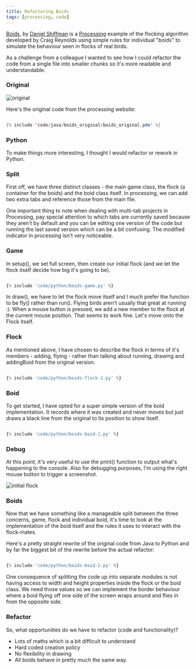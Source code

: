```yaml
---
title: Refactoring Boids
tags: [processing, code]
---
```


<a href="https://processing.org/examples/flocking.html">Boids</a>, by <a href="https://shiffman.net/">Daniel Shiffman</a> is a <a href="https://processing.org/">Processing</a> example of the flocking algorithm developed by Craig Reynolds using simple rules for individual "boids" to simulate the behaviour seen
in flocks of real birds.

As a challenge from a colleague I wanted to see how I could refactor the code from a single file into smaller chunks so it's more readable and understandable.

### Original

![original](/assets/img/posts/refactoring-boids/original-boids.png)

Here's the original code from the processing website:

```java

{% include 'code/java/boids_original/boids_original.pde' %}

```

### Python

To make things more interesting, I thought I would refactor or rework in Python.

### Split

First off, we have three distinct classes - the main game class, the flock (a container for the
boids) and the boid class itself. In processing, we can add two extra tabs and reference those from the
main file.

One important thing to note when dealing with multi-tab projects in Processing, pay special attention to which tabs
are currently saved because they aren't by default and you can be editing one version of the code but running the last
saved version which can be a bit confusing. The modified indicator in processing isn't very noticeable.

### Game

In setup(), we set full screen, then create our initial flock (and we let the flock itself decide how big it's going to be).

```python

{% include 'code/python/boids-game.py' %}

```

In draw(), we have to let the flock move itself and I much prefer the function to be fly() rather than run(). Flying birds aren't usually that great at running :). When a mouse button is pressed, we add a new member to the flock at the
current mouse position. That seems to work fine. Let's move onto the Flock itself.

### Flock

As mentioned above, I have chosen to describe the flock in terms of it's members - adding, flying - rather than talking
about running, drawing and addingBoid from the original version.

```python

{% include 'code/python/boids-flock-1.py' %}

```

### Boid

To get started, I have opted for a super simple version of the boid implementation. It records where it was created and
never moves but just draws a black line from the original to its position to show itself.

```python

{% include 'code/python/boids-boid-1.py' %}

```

### Debug

At this point, it's very useful to use the print() function to output what's happening to the console. Also for debugging purposes,
I'm using the right mouse button to trigger a screenshot.

![initial flock](/assets/img/posts/refactoring-boids/refactoring-boids-1.png)

### Boids

Now that we have something like a manageable split between the three concerns, game, flock and individual boid, it's time to look at the implementation
of the boid itself and the rules it uses to interact with the flock-mates.

Here's a pretty straight rewrite of the original code from Java to Python and by far the biggest bit of the rewrite before the actual refactor:

```python

{% include 'code/python/boids-boid-2.py' %}

```

One consequence of splitting the code up into separate modules is not having access to width and height properties inside the flock or the boid class. We need those
values so we can implement the border behaviour where a boid flying off one side of the screen wraps around and flies in from the opposite side.

### Refactor

So, what opportunities do we have to refactor (code and functionality)?

- Lots of maths which is a bit difficult to understand
- Hard coded creation policy
- No flexibility in drawing
- All boids behave in pretty much the same way.

